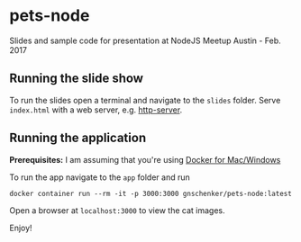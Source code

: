 # pets-node
Slides and sample code for presentation at NodeJS Meetup Austin - Feb. 2017

## Running the slide show
To run the slides open a terminal and navigate to the `slides` folder. Serve `index.html` with a web server, e.g. [http-server](https://www.npmjs.com/package/http-server).

## Running the application
**Prerequisites:** I am assuming that you're using [Docker for Mac/Windows](https://www.docker.com/products/docker)

To run the app navigate to the `app` folder and run

    docker container run --rm -it -p 3000:3000 gnschenker/pets-node:latest

Open a browser at `localhost:3000` to view the cat images.

Enjoy!
